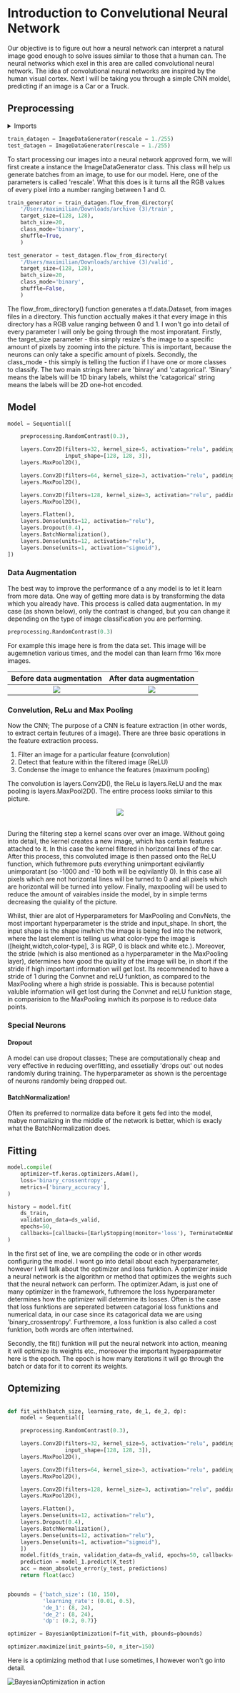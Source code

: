 # Introduction to Convelutional Neural Network

Our objective is to figure out how a neural network can interpret a natural image good enough to solve issues similar to those that a human can. The neural networks which exel in this area are called convolutional neural network. The idea of convolutional neural networks are inspired by the human visual cortex. Next I will be taking you through a simple CNN moldel, predicting if an image is a Car or a Truck.

## Preprocessing

<details>
  <summary>Imports</summary>
  
```python
import pandas as pd
import numpy as np
from tensorflow.keras.callbacks import EarlyStopping, TerminateOnNaN, TensorBoard
from tensorflow.keras.preprocessing import image_dataset_from_directory
from PIL import Image
import tensorflow as tf
from tensorflow import keras
from tensorflow.keras import layers
import sklearn
from tensorflow.keras.layers.experimental import preprocessing
import datetime
from keras import Sequential
from keras.preprocessing.image import ImageDataGenerator
```
</details>

```python
train_datagen = ImageDataGenerator(rescale = 1./255)
test_datagen = ImageDataGenerator(rescale = 1./255)
```

To start processing our images into a neural network approved form, we will first create a instance the ImageDataGenerator class. This class will help us generate batches from an image, to use for our model. Here, one of the parameters is called 'rescale'. What this does is it turns all the RGB values of every pixel into a number ranging between 1 and 0.

```python
train_generator = train_datagen.flow_from_directory(
    '/Users/maximilian/Downloads/archive (3)/train',
    target_size=(128, 128),
    batch_size=20,
    class_mode='binary',
    shuffle=True,
    )

test_generator = test_datagen.flow_from_directory(
    '/Users/maximilian/Downloads/archive (3)/valid',
    target_size=(128, 128),
    batch_size=20,
    class_mode='binary',
    shuffle=False,
    )
```

The flow_from_directory() function generates a tf.data.Dataset, from images files in a directory. This function acctually makes it that every image in this directory has a RGB value ranging between 0 and 1. I won't go into detail of every parameter I will only be going through the most imporatant. Firstly, the target_size parameter - this simply resize's the image to a specific amount of pixels by zooming into the picture. This is important, because the neurons can only take a specific amount of pixels. Secondly, the class_mode - this simply is telling the fuction if I have one or more classes to classify. The two main strings herer are 'binray' and 'catagorical'. 'Binary' means the labels will be 1D binary labels, whilst the 'catagorical' string means the labels will be 2D one-hot encoded.

## Model

```python
model = Sequential([

    preprocessing.RandomContrast(0.3),

    layers.Conv2D(filters=32, kernel_size=5, activation="relu", padding='same',
                  input_shape=[128, 128, 3]),
    layers.MaxPool2D(),

    layers.Conv2D(filters=64, kernel_size=3, activation="relu", padding='same'),
    layers.MaxPool2D(),

    layers.Conv2D(filters=128, kernel_size=3, activation="relu", padding='same'),
    layers.MaxPool2D(),

    layers.Flatten(),
    layers.Dense(units=12, activation="relu"),
    layers.Dropout(0.4),
    layers.BatchNormalization(),
    layers.Dense(units=12, activation="relu"),
    layers.Dense(units=1, activation="sigmoid"),
])
```

### Data Augmentation

The best way to improve the performance of a any model is to let it learn from more data. One way of getting more data is by transforming the data which you already have. This process is called data augmentation. In my case (as shown below), only the contrast is changed, but you can change it depending on the type of image classification you are performing.

```python
preprocessing.RandomContrast(0.3)
```

For example this image here is from the data set. This image will be augemnetion various times, and the model can than learn frmo 16x more images.

Before data augmentation   |  After data augmentation
:-------------------------:|:-------------------------:
![](https://i.ibb.co/kJM3jzz/Screenshot-2022-03-06-at-16-01-26.png)  |  ![](https://i.imgur.com/UaOm0ms.png)

### Convelution, ReLu and Max Pooling

Now the CNN; The purpose of a CNN is feature extraction (in other words, to extract certain feutures of a image). There are three basic operations in the feature extraction process. 

1. Filter an image for a particular feature (convolution)
2. Detect that feature within the filtered image (ReLU)
3. Condense the image to enhance the features (maximum pooling)

The convolution is layers.Conv2D(), the ReLu is layers.ReLU and the max pooling is layers.MaxPool2D(). The entire process looks similar to this picture.

<div align="center">
  <img src="https://i.imgur.com/IYO9lqp.png"><br><br>
</div>

During the filtering step a kernel scans over over an image. Without going into detail, the kernel creates a new image, which has certain features attached to it. In this case the kernel filtered in horizontal lines of the car. After this process, this convoluted image is then passed onto the ReLU function, which futhremore puts everything unimportant eqivilantly unimporatant (so -1000 and -10 both will be eqivilantly 0). In this case all pixels which are not horizontal lines will be turned to 0 and all pixels which are horizontal will be turned into yellow. Finally, maxpooling will be used to reduce the amount of vairables inside the model, by in simple terms decreasing the quiality of the picture. 

Whilst, thier are alot of Hyperparameters for MaxPooling and ConvNets, the most important hyperparameter is the stride and input_shape. In short, the input shape is the shape inwhich the image is being fed into the network, where the last element is telling us what color-type the image is ([height,widtch,color-type], 3 is RGP, 0 is black and white etc.). Moreover, the stride (which is also mentioned as a hyperparameter in the MaxPooling layer), determines how good the quiality of the image will be, in short if the stride if high important information will get lost. Its recommended to have a stride of 1 during the Convnet and reLU funktion, as compared to the MaxPooling where a high stride is possiable. This is because potential valuble information will get lost during the Convnet and reLU funktion stage, in comparision to the MaxPooling inwhich its porpose is to reduce data points. 

### Special Neurons
#### Dropout
A model can use dropout classes; These are computationally cheap and very effective in reducing overfitting, and essetially 'drops out' out nodes randomly during training. The hyperparameter as shown is the percentage of neurons randomly being dropped out. 

#### BatchNormalization!
Often its preferred to normalize data before it gets fed into the model, mabye normalizing in the middle of the network is better, which is exacly what the BatchNormalization does. 

## Fitting 

```python
model.compile(
    optimizer=tf.keras.optimizers.Adam(),
    loss='binary_crossentropy',
    metrics=['binary_accuracy'],
)

history = model.fit(
    ds_train,
    validation_data=ds_valid,
    epochs=50,
    callbacks=[callbacks=[EarlyStopping(monitor='loss'), TerminateOnNaN()]]
)

```

In the first set of line, we are compiling the code or in other words configuring the model. I wont go into detail about each hyperparameter, however I will talk about the optimizer and loss funktion. A optimizer inside a neural network is the algorithm or method that optimizes the weights such that the neural network can perform. The optimizer.Adam, is just one of many optimizer in the framework, futhremore the loss hyperparameter determines how the optimizer will determine its losses. Often is the case that loss funktions are seperated between catagorial loss funktions and numerical data, in our case since its catagorical data we are using 'binary_crossentropy'. Furthremore, a loss funktion is also called a cost funktion, both words are often intertwined.

Secondly, the fit() funktion will put the neural network into action, meaning it will optimize its weights etc., moreover the important hyperpaparmeter here is the epoch. The epoch is how many iterations it will go through the batch or data for it to corrent its weights. 

## Optemizing

```python

def fit_with(batch_size, learning_rate, de_1, de_2, dp):
    model = Sequential([

    preprocessing.RandomContrast(0.3),

    layers.Conv2D(filters=32, kernel_size=5, activation="relu", padding='same',
                  input_shape=[128, 128, 3]),
    layers.MaxPool2D(),

    layers.Conv2D(filters=64, kernel_size=3, activation="relu", padding='same'),
    layers.MaxPool2D(),

    layers.Conv2D(filters=128, kernel_size=3, activation="relu", padding='same'),
    layers.MaxPool2D(),

    layers.Flatten(),
    layers.Dense(units=12, activation="relu"),
    layers.Dropout(0.4),
    layers.BatchNormalization(),
    layers.Dense(units=12, activation="relu"),
    layers.Dense(units=1, activation="sigmoid"),
    ])
    model.fit(ds_train, validation_data=ds_valid, epochs=50, callbacks=[callbacks=[EarlyStopping(monitor='loss'), TerminateOnNaN()]])
    prediction = model_1.predict(X_test)
    acc = mean_absolute_error(y_test, predictions)
    return float(acc)


pbounds = {'batch_size': (10, 150),
           'learning_rate': (0.01, 0.5),
           'de_1': (8, 24),
           'de_2': (8, 24),
           'dp': (0.2, 0.7)}

optimizer = BayesianOptimization(f=fit_with, pbounds=pbounds)

optimizer.maximize(init_points=50, n_iter=150)

```

Here is a optimizing method that I use sometimes, I however won't go into detail.

![BayesianOptimization in action](./bayesian_optimization.gif)

